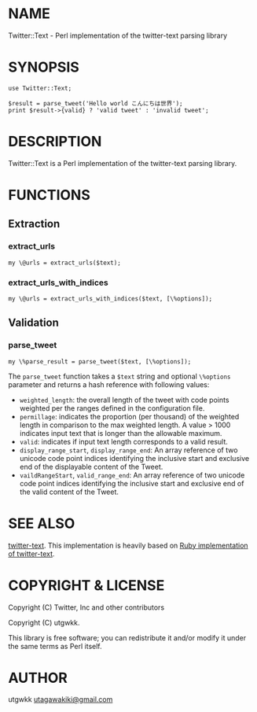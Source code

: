# NAME

Twitter::Text - Perl implementation of the twitter-text parsing library

# SYNOPSIS

    use Twitter::Text;

    $result = parse_tweet('Hello world こんにちは世界');
    print $result->{valid} ? 'valid tweet' : 'invalid tweet';

# DESCRIPTION

Twitter::Text is a Perl implementation of the twitter-text parsing library.

# FUNCTIONS

## Extraction

### extract\_urls

    my \@urls = extract_urls($text);

### extract\_urls\_with\_indices

    my \@urls = extract_urls_with_indices($text, [\%options]);

## Validation

### parse\_tweet

    my \%parse_result = parse_tweet($text, [\%options]);

The `parse_tweet` function takes a `$text` string and optional `\%options` parameter and returns a hash reference with following values:

- `weighted_length`: the overall length of the tweet with code points weighted per the ranges defined in the configuration file.
- `permillage`: indicates the proportion (per thousand) of the weighted length in comparison to the max weighted length. A value > 1000 indicates input text that is longer than the allowable maximum.
- `valid`: indicates if input text length corresponds to a valid result.
- `display_range_start`, `display_range_end`: An array reference of two unicode code point indices identifying the inclusive start and exclusive end of the displayable content of the Tweet.
- `vaildRangeStart`, `valid_range_end`: An array reference of two unicode code point indices identifying the inclusive start and exclusive end of the valid content of the Tweet.

# SEE ALSO

[twitter-text](https://github.com/twitter/twitter-text). This implementation is heavily based on [Ruby implementation of twitter-text](https://github.com/twitter/twitter-text/tree/master/rb).

# COPYRIGHT & LICENSE

Copyright (C) Twitter, Inc and other contributors

Copyright (C) utgwkk.

This library is free software; you can redistribute it and/or modify
it under the same terms as Perl itself.

# AUTHOR

utgwkk <utagawakiki@gmail.com>
